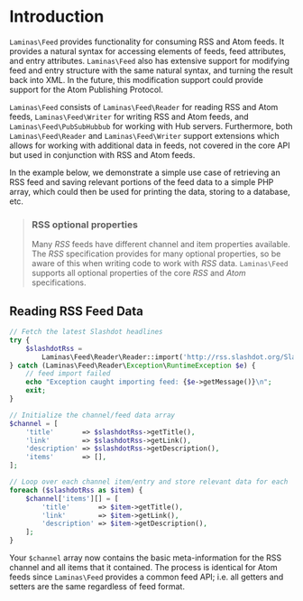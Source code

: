 # Introduction

`Laminas\Feed` provides functionality for consuming RSS and Atom feeds. It provides
a natural syntax for accessing elements of feeds, feed attributes, and entry
attributes. `Laminas\Feed` also has extensive support for modifying feed and entry
structure with the same natural syntax, and turning the result back into XML.
In the future, this modification support could provide support for the Atom
Publishing Protocol.

`Laminas\Feed` consists of `Laminas\Feed\Reader` for reading RSS and Atom feeds,
`Laminas\Feed\Writer` for writing RSS and Atom feeds, and `Laminas\Feed\PubSubHubbub`
for working with Hub servers. Furthermore, both `Laminas\Feed\Reader` and
`Laminas\Feed\Writer` support extensions which allows for working with additional
data in feeds, not covered in the core API but used in conjunction with RSS and
Atom feeds.

In the example below, we demonstrate a simple use case of retrieving an RSS feed
and saving relevant portions of the feed data to a simple PHP array, which could
then be used for printing the data, storing to a database, etc.

<!-- markdownlint-disable-next-line heading-increment -->
> ### RSS optional properties
>
> Many *RSS* feeds have different channel and item properties available. The
> *RSS* specification provides for many optional properties, so be aware of this
> when writing code to work with *RSS* data. `Laminas\Feed` supports all optional
> properties of the core *RSS* and *Atom* specifications.

## Reading RSS Feed Data

```php
// Fetch the latest Slashdot headlines
try {
    $slashdotRss =
        Laminas\Feed\Reader\Reader::import('http://rss.slashdot.org/Slashdot/slashdot');
} catch (Laminas\Feed\Reader\Exception\RuntimeException $e) {
    // feed import failed
    echo "Exception caught importing feed: {$e->getMessage()}\n";
    exit;
}

// Initialize the channel/feed data array
$channel = [
    'title'       => $slashdotRss->getTitle(),
    'link'        => $slashdotRss->getLink(),
    'description' => $slashdotRss->getDescription(),
    'items'       => [],
];

// Loop over each channel item/entry and store relevant data for each
foreach ($slashdotRss as $item) {
    $channel['items'][] = [
        'title'       => $item->getTitle(),
        'link'        => $item->getLink(),
        'description' => $item->getDescription(),
    ];
}
```

Your `$channel` array now contains the basic meta-information for the RSS
channel and all items that it contained. The process is identical for Atom
feeds since `Laminas\Feed` provides a common feed API; i.e. all getters and
setters are the same regardless of feed format.
